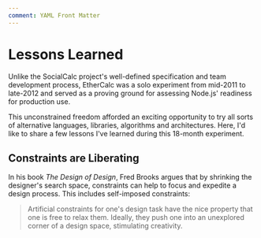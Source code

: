 ```yaml
---
comment: YAML Front Matter
---
```

# Lessons Learned

Unlike the SocialCalc project's well-defined specification and team development process, EtherCalc was a solo experiment from mid-2011 to late-2012 and served as a proving ground for assessing Node.js' readiness for production use.

This unconstrained freedom afforded an exciting opportunity to try all sorts of alternative languages, libraries, algorithms and architectures. Here, I'd like to share a few lessons I've learned during this 18-month experiment.

## Constraints are Liberating

In his book *The Design of Design*, Fred Brooks argues that by shrinking the designer's search space, constraints can help to focus and expedite a design process. This includes self-imposed constraints:

> Artificial constraints for one's design task have the nice property that one is free to relax them. Ideally, they push one into an unexplored corner of a design space, stimulating creativity.
